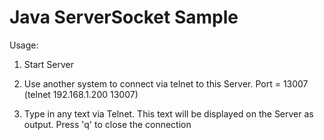# Java ServerSocket Sample

Usage:
1. Start Server

2. Use another system to connect via telnet to this Server. Port = 13007 (telnet 192.168.1.200 13007)


3. Type in any text via Telnet. This text will be displayed on the Server as output. Press 'q' to close the connection
